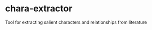 chara-extractor
===============

Tool for extracting salient characters and relationships from literature
